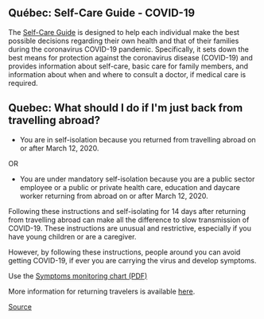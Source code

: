 ## Québec: Self-Care Guide - COVID-19

The [Self-Care Guide](https://publications.msss.gouv.qc.ca/msss/en/document-002492/) is designed to help each individual make the best possible decisions regarding their own health and that of their families during the coronavirus COVID-19 pandemic. Specifically, it sets down the best means for protection against the coronavirus disease (COVID-19) and provides information about self-care, basic care for family members, and information about when and where to consult a doctor, if medical care is required.

## Quebec: What should I do if I'm just back from travelling abroad?

- You are in self-isolation because you returned from travelling abroad on or after March 12, 2020.

OR

- You are under mandatory self-isolation because you are a public sector employee or a public or private health care, education and daycare worker returning from abroad on or after March 12, 2020.

Following these instructions and self-isolating for 14 days after returning from travelling abroad can make all the difference to slow transmission of COVID-19. These instructions are unusual and restrictive, especially if you have young children or are a caregiver.

However, by following these instructions, people around you can avoid getting COVID-19, if ever you are carrying the virus and develop symptoms.

Use the [Symptoms monitoring chart (PDF)](https://santemontreal.qc.ca/fileadmin/fichiers/Campagnes/coronavirus/COVID-19_Fiches-Voyageurs_ANG.pdf)

More information for returning travelers is available [here](https://www.quebec.ca/en/health/health-issues/a-z/2019-coronavirus/instructions-directives/).

[Source](https://santemontreal.qc.ca/en/public/coronavirus-covid-19/)
